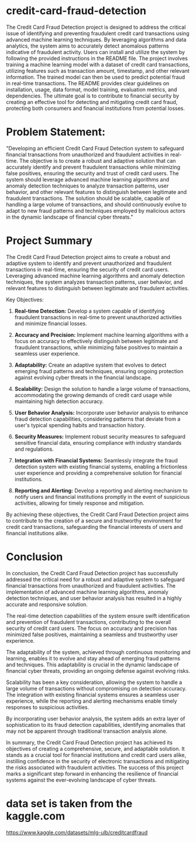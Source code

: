 # credit-card-fraud-detection

 The Credit Card Fraud Detection project is designed to address the critical issue of identifying and preventing fraudulent credit card transactions using advanced machine learning techniques. By leveraging algorithms and data analytics, the system aims to accurately detect anomalous patterns indicative of fraudulent activity. Users can install and utilize the system by following the provided instructions in the README file. The project involves training a machine learning model with a dataset of credit card transactions, utilizing features such as transaction amount, timestamp, and other relevant information. The trained model can then be used to predict potential fraud in real-time transactions. The README provides clear guidelines on installation, usage, data format, model training, evaluation metrics, and dependencies. The ultimate goal is to contribute to financial security by creating an effective tool for detecting and mitigating credit card fraud, protecting both consumers and financial institutions from potential losses.


# Problem Statement: 

"Developing an efficient Credit Card Fraud Detection system to safeguard financial transactions from unauthorized and fraudulent activities in real-time. The objective is to create a robust and adaptive solution that can accurately identify and prevent fraudulent transactions while minimizing false positives, ensuring the security and trust of credit card users. The system should leverage advanced machine learning algorithms and anomaly detection techniques to analyze transaction patterns, user behavior, and other relevant features to distinguish between legitimate and fraudulent transactions. The solution should be scalable, capable of handling a large volume of transactions, and should continuously evolve to adapt to new fraud patterns and techniques employed by malicious actors in the dynamic landscape of financial cyber threats."

 # Project Summary 

The Credit Card Fraud Detection project aims to create a robust and adaptive system to identify and prevent unauthorized and fraudulent transactions in real-time, ensuring the security of credit card users. Leveraging advanced machine learning algorithms and anomaly detection techniques, the system analyzes transaction patterns, user behavior, and relevant features to distinguish between legitimate and fraudulent activities.

Key Objectives:

1. **Real-time Detection:** Develop a system capable of identifying fraudulent transactions in real-time to prevent unauthorized activities and minimize financial losses.

2. **Accuracy and Precision:** Implement machine learning algorithms with a focus on accuracy to effectively distinguish between legitimate and fraudulent transactions, while minimizing false positives to maintain a seamless user experience.

3. **Adaptability:** Create an adaptive system that evolves to detect emerging fraud patterns and techniques, ensuring ongoing protection against evolving cyber threats in the financial landscape.

4. **Scalability:** Design the solution to handle a large volume of transactions, accommodating the growing demands of credit card usage while maintaining high detection accuracy.

5. **User Behavior Analysis:** Incorporate user behavior analysis to enhance fraud detection capabilities, considering patterns that deviate from a user's typical spending habits and transaction history.

6. **Security Measures:** Implement robust security measures to safeguard sensitive financial data, ensuring compliance with industry standards and regulations.

7. **Integration with Financial Systems:** Seamlessly integrate the fraud detection system with existing financial systems, enabling a frictionless user experience and providing a comprehensive solution for financial institutions.

8. **Reporting and Alerting:** Develop a reporting and alerting mechanism to notify users and financial institutions promptly in the event of suspicious activities, allowing for timely response and mitigation.

By achieving these objectives, the Credit Card Fraud Detection project aims to contribute to the creation of a secure and trustworthy environment for credit card transactions, safeguarding the financial interests of users and financial institutions alike.

# Conclusion 

In conclusion, the Credit Card Fraud Detection project has successfully addressed the critical need for a robust and adaptive system to safeguard financial transactions from unauthorized and fraudulent activities. The implementation of advanced machine learning algorithms, anomaly detection techniques, and user behavior analysis has resulted in a highly accurate and responsive solution.

The real-time detection capabilities of the system ensure swift identification and prevention of fraudulent transactions, contributing to the overall security of credit card users. The focus on accuracy and precision has minimized false positives, maintaining a seamless and trustworthy user experience.

The adaptability of the system, achieved through continuous monitoring and learning, enables it to evolve and stay ahead of emerging fraud patterns and techniques. This adaptability is crucial in the dynamic landscape of financial cyber threats, providing an ongoing defense against evolving risks.

Scalability has been a key consideration, allowing the system to handle a large volume of transactions without compromising on detection accuracy. The integration with existing financial systems ensures a seamless user experience, while the reporting and alerting mechanisms enable timely responses to suspicious activities.

By incorporating user behavior analysis, the system adds an extra layer of sophistication to its fraud detection capabilities, identifying anomalies that may not be apparent through traditional transaction analysis alone.

In summary, the Credit Card Fraud Detection project has achieved its objectives of creating a comprehensive, secure, and adaptable solution. It stands as a crucial tool for financial institutions and credit card users alike, instilling confidence in the security of electronic transactions and mitigating the risks associated with fraudulent activities. The success of this project marks a significant step forward in enhancing the resilience of financial systems against the ever-evolving landscape of cyber threats.

 # data set is taken from the kaggle.com
 https://www.kaggle.com/datasets/mlg-ulb/creditcardfraud
